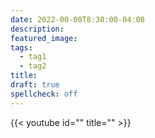 ```yaml
---
date: 2022-00-00T8:30:00-04:00
description:
featured_image:
tags:
  - tag1
  - tag2
title:
draft: true
spellcheck: off
---
```


{{< youtube id="" title="" >}}
